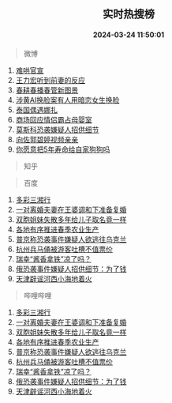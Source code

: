 <div align="center"><h2>实时热搜榜</h2><h4>2024-03-24 11:50:01</h4></div>

> 微博  

1. [难哄官宣](https://s.weibo.com/weibo?q=%E9%9A%BE%E5%93%84%E5%AE%98%E5%AE%A3&t=31&band_rank=1&Refer=top)<br />
2. [王力宏听到前妻的反应](https://s.weibo.com/weibo?q=%23%E7%8E%8B%E5%8A%9B%E5%AE%8F%E5%90%AC%E5%88%B0%E5%89%8D%E5%A6%BB%E7%9A%84%E5%8F%8D%E5%BA%94%23&t=31&band_rank=2&Refer=top)<br />
3. [春耕春播春管新图景](https://s.weibo.com/weibo?q=%23%E6%98%A5%E8%80%95%E6%98%A5%E6%92%AD%E6%98%A5%E7%AE%A1%E6%96%B0%E5%9B%BE%E6%99%AF%23&t=31&band_rank=3&Refer=top)<br />
4. [涉黄AI换脸案有人用暗恋女生换脸](https://s.weibo.com/weibo?q=%23%E6%B6%89%E9%BB%84AI%E6%8D%A2%E8%84%B8%E6%A1%88%E6%9C%89%E4%BA%BA%E7%94%A8%E6%9A%97%E6%81%8B%E5%A5%B3%E7%94%9F%E6%8D%A2%E8%84%B8%23&t=31&band_rank=4&Refer=top)<br />
5. [泰国偶遇娜扎](https://s.weibo.com/weibo?q=%23%E6%B3%B0%E5%9B%BD%E5%81%B6%E9%81%87%E5%A8%9C%E6%89%8E%23&t=31&band_rank=5&Refer=top)<br />
6. [商场回应情侣霸占母婴室](https://s.weibo.com/weibo?q=%23%E5%95%86%E5%9C%BA%E5%9B%9E%E5%BA%94%E6%83%85%E4%BE%A3%E9%9C%B8%E5%8D%A0%E6%AF%8D%E5%A9%B4%E5%AE%A4%23&t=31&band_rank=6&Refer=top)<br />
7. [莫斯科恐袭嫌疑人招供细节](https://s.weibo.com/weibo?q=%23%E8%8E%AB%E6%96%AF%E7%A7%91%E6%81%90%E8%A2%AD%E5%AB%8C%E7%96%91%E4%BA%BA%E6%8B%9B%E4%BE%9B%E7%BB%86%E8%8A%82%23&t=31&band_rank=7&Refer=top)<br />
8. [向佐郭碧婷视频亲亲](https://s.weibo.com/weibo?q=%23%E5%90%91%E4%BD%90%E9%83%AD%E7%A2%A7%E5%A9%B7%E8%A7%86%E9%A2%91%E4%BA%B2%E4%BA%B2%23&t=31&band_rank=8&Refer=top)<br />
9. [你愿意把5年寿命给自家狗狗吗](https://s.weibo.com/weibo?q=%E4%BD%A0%E6%84%BF%E6%84%8F%E6%8A%8A5%E5%B9%B4%E5%AF%BF%E5%91%BD%E7%BB%99%E8%87%AA%E5%AE%B6%E7%8B%97%E7%8B%97%E5%90%97&t=31&band_rank=9&Refer=top)<br />

> 知乎  


> 百度  

1. [多彩三湘行](https://www.baidu.com/s?wd=%E5%A4%9A%E5%BD%A9%E4%B8%89%E6%B9%98%E8%A1%8C&sa=fyb_news&rsv_dl=fyb_news)<br />
2. [一对离婚夫妻在王婆调和下准备复婚](https://www.baidu.com/s?wd=%E4%B8%80%E5%AF%B9%E7%A6%BB%E5%A9%9A%E5%A4%AB%E5%A6%BB%E5%9C%A8%E7%8E%8B%E5%A9%86%E8%B0%83%E5%92%8C%E4%B8%8B%E5%87%86%E5%A4%87%E5%A4%8D%E5%A9%9A&sa=fyb_news&rsv_dl=fyb_news)<br />
3. [双胞姐妹失散多年给儿子取名竟一样](https://www.baidu.com/s?wd=%E5%8F%8C%E8%83%9E%E5%A7%90%E5%A6%B9%E5%A4%B1%E6%95%A3%E5%A4%9A%E5%B9%B4%E7%BB%99%E5%84%BF%E5%AD%90%E5%8F%96%E5%90%8D%E7%AB%9F%E4%B8%80%E6%A0%B7&sa=fyb_news&rsv_dl=fyb_news)<br />
4. [各地有序推进春季农业生产](https://www.baidu.com/s?wd=%E5%90%84%E5%9C%B0%E6%9C%89%E5%BA%8F%E6%8E%A8%E8%BF%9B%E6%98%A5%E5%AD%A3%E5%86%9C%E4%B8%9A%E7%94%9F%E4%BA%A7&sa=fyb_news&rsv_dl=fyb_news)<br />
5. [普京称恐袭事件嫌疑人欲逃往乌克兰](https://www.baidu.com/s?wd=%E6%99%AE%E4%BA%AC%E7%A7%B0%E6%81%90%E8%A2%AD%E4%BA%8B%E4%BB%B6%E5%AB%8C%E7%96%91%E4%BA%BA%E6%AC%B2%E9%80%83%E5%BE%80%E4%B9%8C%E5%85%8B%E5%85%B0&sa=fyb_news&rsv_dl=fyb_news)<br />
6. [杭州兵马俑被游客吐槽不值票价](https://www.baidu.com/s?wd=%E6%9D%AD%E5%B7%9E%E5%85%B5%E9%A9%AC%E4%BF%91%E8%A2%AB%E6%B8%B8%E5%AE%A2%E5%90%90%E6%A7%BD%E4%B8%8D%E5%80%BC%E7%A5%A8%E4%BB%B7&sa=fyb_news&rsv_dl=fyb_news)<br />
7. [瑞幸“酱香拿铁”凉了吗？](https://www.baidu.com/s?wd=%E7%91%9E%E5%B9%B8%E2%80%9C%E9%85%B1%E9%A6%99%E6%8B%BF%E9%93%81%E2%80%9D%E5%87%89%E4%BA%86%E5%90%97%EF%BC%9F&sa=fyb_news&rsv_dl=fyb_news)<br />
8. [俄恐袭事件嫌疑人招供细节：为了钱](https://www.baidu.com/s?wd=%E4%BF%84%E6%81%90%E8%A2%AD%E4%BA%8B%E4%BB%B6%E5%AB%8C%E7%96%91%E4%BA%BA%E6%8B%9B%E4%BE%9B%E7%BB%86%E8%8A%82%EF%BC%9A%E4%B8%BA%E4%BA%86%E9%92%B1&sa=fyb_news&rsv_dl=fyb_news)<br />
9. [天津辟谣河西小海地着火](https://www.baidu.com/s?wd=%E5%A4%A9%E6%B4%A5%E8%BE%9F%E8%B0%A3%E6%B2%B3%E8%A5%BF%E5%B0%8F%E6%B5%B7%E5%9C%B0%E7%9D%80%E7%81%AB&sa=fyb_news&rsv_dl=fyb_news)<br />

> 哔哩哔哩  

1. [多彩三湘行](https://www.baidu.com/s?wd=%E5%A4%9A%E5%BD%A9%E4%B8%89%E6%B9%98%E8%A1%8C&sa=fyb_news&rsv_dl=fyb_news)<br />
2. [一对离婚夫妻在王婆调和下准备复婚](https://www.baidu.com/s?wd=%E4%B8%80%E5%AF%B9%E7%A6%BB%E5%A9%9A%E5%A4%AB%E5%A6%BB%E5%9C%A8%E7%8E%8B%E5%A9%86%E8%B0%83%E5%92%8C%E4%B8%8B%E5%87%86%E5%A4%87%E5%A4%8D%E5%A9%9A&sa=fyb_news&rsv_dl=fyb_news)<br />
3. [双胞姐妹失散多年给儿子取名竟一样](https://www.baidu.com/s?wd=%E5%8F%8C%E8%83%9E%E5%A7%90%E5%A6%B9%E5%A4%B1%E6%95%A3%E5%A4%9A%E5%B9%B4%E7%BB%99%E5%84%BF%E5%AD%90%E5%8F%96%E5%90%8D%E7%AB%9F%E4%B8%80%E6%A0%B7&sa=fyb_news&rsv_dl=fyb_news)<br />
4. [各地有序推进春季农业生产](https://www.baidu.com/s?wd=%E5%90%84%E5%9C%B0%E6%9C%89%E5%BA%8F%E6%8E%A8%E8%BF%9B%E6%98%A5%E5%AD%A3%E5%86%9C%E4%B8%9A%E7%94%9F%E4%BA%A7&sa=fyb_news&rsv_dl=fyb_news)<br />
5. [普京称恐袭事件嫌疑人欲逃往乌克兰](https://www.baidu.com/s?wd=%E6%99%AE%E4%BA%AC%E7%A7%B0%E6%81%90%E8%A2%AD%E4%BA%8B%E4%BB%B6%E5%AB%8C%E7%96%91%E4%BA%BA%E6%AC%B2%E9%80%83%E5%BE%80%E4%B9%8C%E5%85%8B%E5%85%B0&sa=fyb_news&rsv_dl=fyb_news)<br />
6. [杭州兵马俑被游客吐槽不值票价](https://www.baidu.com/s?wd=%E6%9D%AD%E5%B7%9E%E5%85%B5%E9%A9%AC%E4%BF%91%E8%A2%AB%E6%B8%B8%E5%AE%A2%E5%90%90%E6%A7%BD%E4%B8%8D%E5%80%BC%E7%A5%A8%E4%BB%B7&sa=fyb_news&rsv_dl=fyb_news)<br />
7. [瑞幸“酱香拿铁”凉了吗？](https://www.baidu.com/s?wd=%E7%91%9E%E5%B9%B8%E2%80%9C%E9%85%B1%E9%A6%99%E6%8B%BF%E9%93%81%E2%80%9D%E5%87%89%E4%BA%86%E5%90%97%EF%BC%9F&sa=fyb_news&rsv_dl=fyb_news)<br />
8. [俄恐袭事件嫌疑人招供细节：为了钱](https://www.baidu.com/s?wd=%E4%BF%84%E6%81%90%E8%A2%AD%E4%BA%8B%E4%BB%B6%E5%AB%8C%E7%96%91%E4%BA%BA%E6%8B%9B%E4%BE%9B%E7%BB%86%E8%8A%82%EF%BC%9A%E4%B8%BA%E4%BA%86%E9%92%B1&sa=fyb_news&rsv_dl=fyb_news)<br />
9. [天津辟谣河西小海地着火](https://www.baidu.com/s?wd=%E5%A4%A9%E6%B4%A5%E8%BE%9F%E8%B0%A3%E6%B2%B3%E8%A5%BF%E5%B0%8F%E6%B5%B7%E5%9C%B0%E7%9D%80%E7%81%AB&sa=fyb_news&rsv_dl=fyb_news)<br />
